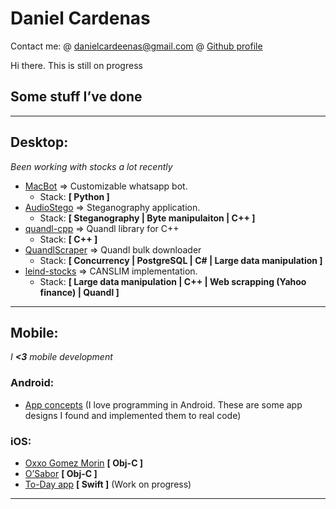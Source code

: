# Daniel Cardenas
Contact me:
@ danielcardeenas@gmail.com
@ [Github profile](https://github.com/danielcardeenas)

Hi there. This is still on progress

## Some stuff I’ve done

------------------------------------------------------------------------
## Desktop:

_Been working with stocks a lot recently_
+ [MacBot](https://github.com/danielcardeenas/leind-stocks) => Customizable whatsapp bot.
    + Stack: **[ Python ]**
+ [AudioStego](https://github.com/danielcardeenas/AudioStego) => Steganography application.
    + Stack: **[ Steganography | Byte manipulaiton | C++ ]**
+ [quandl-cpp](https://github.com/danielcardeenas/quandl-cpp) => Quandl library for C++
    + Stack: **[ C++ ]**
+ [QuandlScraper](https://github.com/danielcardeenas/QuandlScraper) => Quandl bulk downloader
    + Stack: **[ Concurrency | PostgreSQL | C# | Large data manipulation ]**
+ [leind-stocks](https://github.com/danielcardeenas/leind-stocks) => CANSLIM implementation.
    + Stack: **[ Large data manipulation | C++ | Web scrapping (Yahoo finance) | Quandl ]**

------------------------------------------------------------------------

## Mobile:

_I **<3** mobile development_

### Android:

+ [App concepts](http://imgur.com/a/2YPw2) (I love programming in Android. These are some app designs I found and implemented them to real code)

### iOS:

+ [Oxxo Gomez Morin](http://imgur.com/a/Sr0dB) **[ Obj-C ]**
+ [O’Sabor](http://imgur.com/a/hq0Og) **[ Obj-C ]**
+ [To-Day app](https://github.com/danielcardeenas/To-Day-iOS) **[ Swift ]** (Work on progress)

------------------------------------------------------------------------

